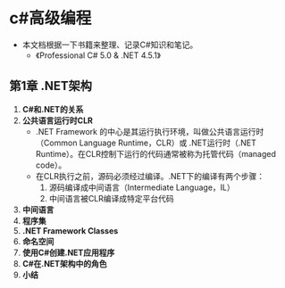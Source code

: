 # c#高级编程

- 本文档根据一下书籍来整理、记录C#知识和笔记。
    - 《Professional C# 5.0 & .NET 4.5.1》


## 第1章 .NET架构

1. **C#和.NET的关系**
2. **公共语言运行时CLR**
    - .NET Framework 的中心是其运行执行环境，叫做公共语言运行时（Common Language Runtime，CLR）或 .NET运行时（.NET Runtime）。在CLR控制下运行的代码通常被称为托管代码（managed code）。
    - 在CLR执行之前，源码必须经过编译。.NET下的编译有两个步骤：
        1. 源码编译成中间语言（Intermediate Language，IL）
        2. 中间语言被CLR编译成特定平台代码
3. **中间语言**
4. **程序集**
5. **.NET Framework Classes**
6. **命名空间**
7. **使用C#创建.NET应用程序**
8. **C#在.NET架构中的角色**
9. **小结**

